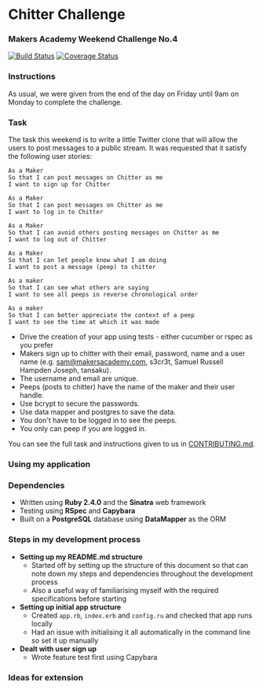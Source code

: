 # Chitter Challenge
### Makers Academy Weekend Challenge No.4

[![Build Status](https://travis-ci.org/KatHicks/chitter-challenge.svg?branch=master)](https://travis-ci.org/KatHicks/chitter-challenge) [![Coverage Status](https://coveralls.io/repos/github/KatHicks/chitter-challenge/badge.svg?branch=master)](https://coveralls.io/github/KatHicks/chitter-challenge?branch=master)

### Instructions

As usual, we were given from the end of the day on Friday until 9am on Monday to complete the challenge.

### Task

The task this weekend is to write a little Twitter clone that will allow the users to post messages to a public stream. It was requested that it satisfy the following user stories:

```
As a Maker
So that I can post messages on Chitter as me
I want to sign up for Chitter

As a Maker
So that I can post messages on Chitter as me
I want to log in to Chitter

As a Maker
So that I can avoid others posting messages on Chitter as me
I want to log out of Chitter

As a Maker
So that I can let people know what I am doing  
I want to post a message (peep) to chitter

As a maker
So that I can see what others are saying  
I want to see all peeps in reverse chronological order

As a maker
So that I can better appreciate the context of a peep
I want to see the time at which it was made
```

* Drive the creation of your app using tests - either cucumber or rspec as you prefer
* Makers sign up to chitter with their email, password, name and a user name (e.g. sam@makersacademy.com, s3cr3t, Samuel Russell Hampden Joseph, tansaku).
* The username and email are unique.
* Peeps (posts to chitter) have the name of the maker and their user handle.
* Use bcrypt to secure the passwords.
* Use data mapper and postgres to save the data.
* You don't have to be logged in to see the peeps.
* You only can peep if you are logged in.

You can see the full task and instructions given to us in [CONTRIBUTING.md](chitter-challenge/CONTRIBUTING.md).

### Using my application

### Dependencies

* Written using **Ruby 2.4.0** and the **Sinatra** web framework
* Testing using **RSpec** and **Capybara**
* Built on a **PostgreSQL** database using **DataMapper** as the ORM

### Steps in my development process

* **Setting up my README.md structure**
  * Started off by setting up the structure of this document so that can note down my steps and dependencies throughout the development process
  * Also a useful way of familiarising myself with the required specifications before starting
* **Setting up initial app structure**
  * Created `app.rb`, `index.erb` and `config.ru` and checked that app runs locally
  * Had an issue with initialising it all automatically in the command line so set it up manually
* **Dealt with user sign up**
  * Wrote feature test first using Capybara

### Ideas for extension

